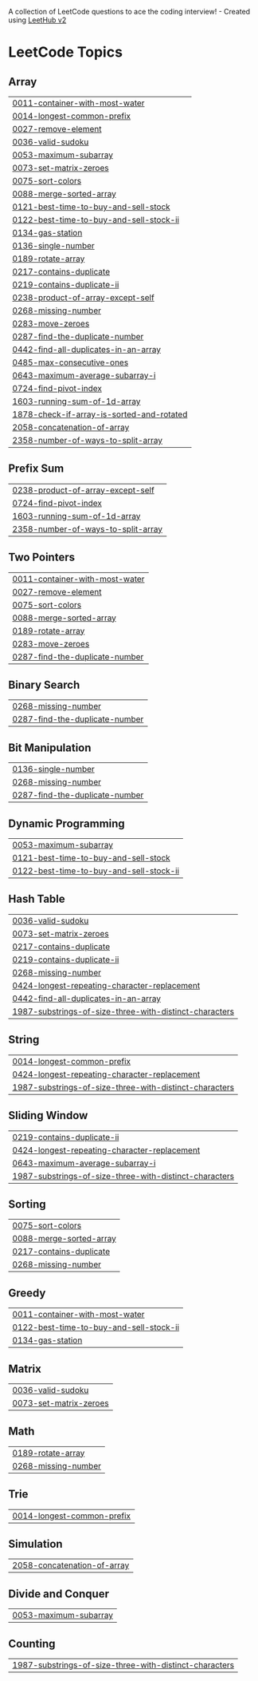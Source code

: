 A collection of LeetCode questions to ace the coding interview! - Created using [LeetHub v2](https://github.com/arunbhardwaj/LeetHub-2.0)
<!---LeetCode Topics Start-->
# LeetCode Topics
## Array
|  |
| ------- |
| [0011-container-with-most-water](https://github.com/varshinimane/DSA-Java/tree/master/0011-container-with-most-water) |
| [0014-longest-common-prefix](https://github.com/varshinimane/DSA-Java/tree/master/0014-longest-common-prefix) |
| [0027-remove-element](https://github.com/varshinimane/DSA-Java/tree/master/0027-remove-element) |
| [0036-valid-sudoku](https://github.com/varshinimane/DSA-Java/tree/master/0036-valid-sudoku) |
| [0053-maximum-subarray](https://github.com/varshinimane/DSA-Java/tree/master/0053-maximum-subarray) |
| [0073-set-matrix-zeroes](https://github.com/varshinimane/DSA-Java/tree/master/0073-set-matrix-zeroes) |
| [0075-sort-colors](https://github.com/varshinimane/DSA-Java/tree/master/0075-sort-colors) |
| [0088-merge-sorted-array](https://github.com/varshinimane/DSA-Java/tree/master/0088-merge-sorted-array) |
| [0121-best-time-to-buy-and-sell-stock](https://github.com/varshinimane/DSA-Java/tree/master/0121-best-time-to-buy-and-sell-stock) |
| [0122-best-time-to-buy-and-sell-stock-ii](https://github.com/varshinimane/DSA-Java/tree/master/0122-best-time-to-buy-and-sell-stock-ii) |
| [0134-gas-station](https://github.com/varshinimane/DSA-Java/tree/master/0134-gas-station) |
| [0136-single-number](https://github.com/varshinimane/DSA-Java/tree/master/0136-single-number) |
| [0189-rotate-array](https://github.com/varshinimane/DSA-Java/tree/master/0189-rotate-array) |
| [0217-contains-duplicate](https://github.com/varshinimane/DSA-Java/tree/master/0217-contains-duplicate) |
| [0219-contains-duplicate-ii](https://github.com/varshinimane/DSA-Java/tree/master/0219-contains-duplicate-ii) |
| [0238-product-of-array-except-self](https://github.com/varshinimane/DSA-Java/tree/master/0238-product-of-array-except-self) |
| [0268-missing-number](https://github.com/varshinimane/DSA-Java/tree/master/0268-missing-number) |
| [0283-move-zeroes](https://github.com/varshinimane/DSA-Java/tree/master/0283-move-zeroes) |
| [0287-find-the-duplicate-number](https://github.com/varshinimane/DSA-Java/tree/master/0287-find-the-duplicate-number) |
| [0442-find-all-duplicates-in-an-array](https://github.com/varshinimane/DSA-Java/tree/master/0442-find-all-duplicates-in-an-array) |
| [0485-max-consecutive-ones](https://github.com/varshinimane/DSA-Java/tree/master/0485-max-consecutive-ones) |
| [0643-maximum-average-subarray-i](https://github.com/varshinimane/DSA-Java/tree/master/0643-maximum-average-subarray-i) |
| [0724-find-pivot-index](https://github.com/varshinimane/DSA-Java/tree/master/0724-find-pivot-index) |
| [1603-running-sum-of-1d-array](https://github.com/varshinimane/DSA-Java/tree/master/1603-running-sum-of-1d-array) |
| [1878-check-if-array-is-sorted-and-rotated](https://github.com/varshinimane/DSA-Java/tree/master/1878-check-if-array-is-sorted-and-rotated) |
| [2058-concatenation-of-array](https://github.com/varshinimane/DSA-Java/tree/master/2058-concatenation-of-array) |
| [2358-number-of-ways-to-split-array](https://github.com/varshinimane/DSA-Java/tree/master/2358-number-of-ways-to-split-array) |
## Prefix Sum
|  |
| ------- |
| [0238-product-of-array-except-self](https://github.com/varshinimane/DSA-Java/tree/master/0238-product-of-array-except-self) |
| [0724-find-pivot-index](https://github.com/varshinimane/DSA-Java/tree/master/0724-find-pivot-index) |
| [1603-running-sum-of-1d-array](https://github.com/varshinimane/DSA-Java/tree/master/1603-running-sum-of-1d-array) |
| [2358-number-of-ways-to-split-array](https://github.com/varshinimane/DSA-Java/tree/master/2358-number-of-ways-to-split-array) |
## Two Pointers
|  |
| ------- |
| [0011-container-with-most-water](https://github.com/varshinimane/DSA-Java/tree/master/0011-container-with-most-water) |
| [0027-remove-element](https://github.com/varshinimane/DSA-Java/tree/master/0027-remove-element) |
| [0075-sort-colors](https://github.com/varshinimane/DSA-Java/tree/master/0075-sort-colors) |
| [0088-merge-sorted-array](https://github.com/varshinimane/DSA-Java/tree/master/0088-merge-sorted-array) |
| [0189-rotate-array](https://github.com/varshinimane/DSA-Java/tree/master/0189-rotate-array) |
| [0283-move-zeroes](https://github.com/varshinimane/DSA-Java/tree/master/0283-move-zeroes) |
| [0287-find-the-duplicate-number](https://github.com/varshinimane/DSA-Java/tree/master/0287-find-the-duplicate-number) |
## Binary Search
|  |
| ------- |
| [0268-missing-number](https://github.com/varshinimane/DSA-Java/tree/master/0268-missing-number) |
| [0287-find-the-duplicate-number](https://github.com/varshinimane/DSA-Java/tree/master/0287-find-the-duplicate-number) |
## Bit Manipulation
|  |
| ------- |
| [0136-single-number](https://github.com/varshinimane/DSA-Java/tree/master/0136-single-number) |
| [0268-missing-number](https://github.com/varshinimane/DSA-Java/tree/master/0268-missing-number) |
| [0287-find-the-duplicate-number](https://github.com/varshinimane/DSA-Java/tree/master/0287-find-the-duplicate-number) |
## Dynamic Programming
|  |
| ------- |
| [0053-maximum-subarray](https://github.com/varshinimane/DSA-Java/tree/master/0053-maximum-subarray) |
| [0121-best-time-to-buy-and-sell-stock](https://github.com/varshinimane/DSA-Java/tree/master/0121-best-time-to-buy-and-sell-stock) |
| [0122-best-time-to-buy-and-sell-stock-ii](https://github.com/varshinimane/DSA-Java/tree/master/0122-best-time-to-buy-and-sell-stock-ii) |
## Hash Table
|  |
| ------- |
| [0036-valid-sudoku](https://github.com/varshinimane/DSA-Java/tree/master/0036-valid-sudoku) |
| [0073-set-matrix-zeroes](https://github.com/varshinimane/DSA-Java/tree/master/0073-set-matrix-zeroes) |
| [0217-contains-duplicate](https://github.com/varshinimane/DSA-Java/tree/master/0217-contains-duplicate) |
| [0219-contains-duplicate-ii](https://github.com/varshinimane/DSA-Java/tree/master/0219-contains-duplicate-ii) |
| [0268-missing-number](https://github.com/varshinimane/DSA-Java/tree/master/0268-missing-number) |
| [0424-longest-repeating-character-replacement](https://github.com/varshinimane/DSA-Java/tree/master/0424-longest-repeating-character-replacement) |
| [0442-find-all-duplicates-in-an-array](https://github.com/varshinimane/DSA-Java/tree/master/0442-find-all-duplicates-in-an-array) |
| [1987-substrings-of-size-three-with-distinct-characters](https://github.com/varshinimane/DSA-Java/tree/master/1987-substrings-of-size-three-with-distinct-characters) |
## String
|  |
| ------- |
| [0014-longest-common-prefix](https://github.com/varshinimane/DSA-Java/tree/master/0014-longest-common-prefix) |
| [0424-longest-repeating-character-replacement](https://github.com/varshinimane/DSA-Java/tree/master/0424-longest-repeating-character-replacement) |
| [1987-substrings-of-size-three-with-distinct-characters](https://github.com/varshinimane/DSA-Java/tree/master/1987-substrings-of-size-three-with-distinct-characters) |
## Sliding Window
|  |
| ------- |
| [0219-contains-duplicate-ii](https://github.com/varshinimane/DSA-Java/tree/master/0219-contains-duplicate-ii) |
| [0424-longest-repeating-character-replacement](https://github.com/varshinimane/DSA-Java/tree/master/0424-longest-repeating-character-replacement) |
| [0643-maximum-average-subarray-i](https://github.com/varshinimane/DSA-Java/tree/master/0643-maximum-average-subarray-i) |
| [1987-substrings-of-size-three-with-distinct-characters](https://github.com/varshinimane/DSA-Java/tree/master/1987-substrings-of-size-three-with-distinct-characters) |
## Sorting
|  |
| ------- |
| [0075-sort-colors](https://github.com/varshinimane/DSA-Java/tree/master/0075-sort-colors) |
| [0088-merge-sorted-array](https://github.com/varshinimane/DSA-Java/tree/master/0088-merge-sorted-array) |
| [0217-contains-duplicate](https://github.com/varshinimane/DSA-Java/tree/master/0217-contains-duplicate) |
| [0268-missing-number](https://github.com/varshinimane/DSA-Java/tree/master/0268-missing-number) |
## Greedy
|  |
| ------- |
| [0011-container-with-most-water](https://github.com/varshinimane/DSA-Java/tree/master/0011-container-with-most-water) |
| [0122-best-time-to-buy-and-sell-stock-ii](https://github.com/varshinimane/DSA-Java/tree/master/0122-best-time-to-buy-and-sell-stock-ii) |
| [0134-gas-station](https://github.com/varshinimane/DSA-Java/tree/master/0134-gas-station) |
## Matrix
|  |
| ------- |
| [0036-valid-sudoku](https://github.com/varshinimane/DSA-Java/tree/master/0036-valid-sudoku) |
| [0073-set-matrix-zeroes](https://github.com/varshinimane/DSA-Java/tree/master/0073-set-matrix-zeroes) |
## Math
|  |
| ------- |
| [0189-rotate-array](https://github.com/varshinimane/DSA-Java/tree/master/0189-rotate-array) |
| [0268-missing-number](https://github.com/varshinimane/DSA-Java/tree/master/0268-missing-number) |
## Trie
|  |
| ------- |
| [0014-longest-common-prefix](https://github.com/varshinimane/DSA-Java/tree/master/0014-longest-common-prefix) |
## Simulation
|  |
| ------- |
| [2058-concatenation-of-array](https://github.com/varshinimane/DSA-Java/tree/master/2058-concatenation-of-array) |
## Divide and Conquer
|  |
| ------- |
| [0053-maximum-subarray](https://github.com/varshinimane/DSA-Java/tree/master/0053-maximum-subarray) |
## Counting
|  |
| ------- |
| [1987-substrings-of-size-three-with-distinct-characters](https://github.com/varshinimane/DSA-Java/tree/master/1987-substrings-of-size-three-with-distinct-characters) |
<!---LeetCode Topics End-->
